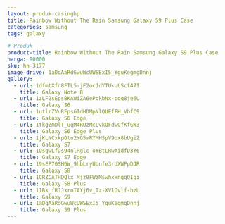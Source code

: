 ```yaml
---
layout: produk-casinghp
title: Rainbow Without The Rain Samsung Galaxy S9 Plus Case
categories: samsung
tags: galaxy

# Produk
product-title: Rainbow Without The Rain Samsung Galaxy S9 Plus Case
harga: 90000
sku: hn-3177
image-drive: 1aDqAaRdGwuWcUWSExI5_YguKegmgDnnj
gallery:
  - url: 1dfmtXfn8FTL5-jF2ocJdYTUkuLScf47I
    title: Galaxy Note 8
  - url: 1zLF2sEpsBKAWiZA6ePokbNx-poq8je6U
    title: Galaxy S6
  - url: 1utlrZVuRFps6IdHDMpNlQUEfFH_VbfC9
    title: Galaxy S6 Edge
  - url: 1tkgZmDlT_uqM4RUzMcLvkQFdwCfKfGW3
    title: Galaxy S6 Edge Plus
  - url: 1jKLNCxkpOtn2YG5mRYMHSpV9ox8bUgiZ
    title: Galaxy S7
  - url: 1OsgwLfDs94nlRglc-oYBtLRwAidfD3Y6
    title: Galaxy S7 Edge
  - url: 19sEP70SH6W_9hbLryUUnfe3rdXWPpDJR
    title: Galaxy S8
  - url: 1CRZCATHDQlx_Mjz9FWzMswhxxngqQIgi
    title: Galaxy S8 Plus
  - url: 11Bk_fRJJxroTAYj6v_Tz-XV1Ovlf-bzU
    title: Galaxy S9
  - url: 1aDqAaRdGwuWcUWSExI5_YguKegmgDnnj
    title: Galaxy S9 Plus
---
```

